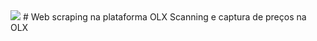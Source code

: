 <img src='https://files.tecnoblog.net/wp-content/uploads/2021/03/olx-novo.jpg'>
# Web scraping na plataforma OLX
Scanning e captura de preços na OLX 
